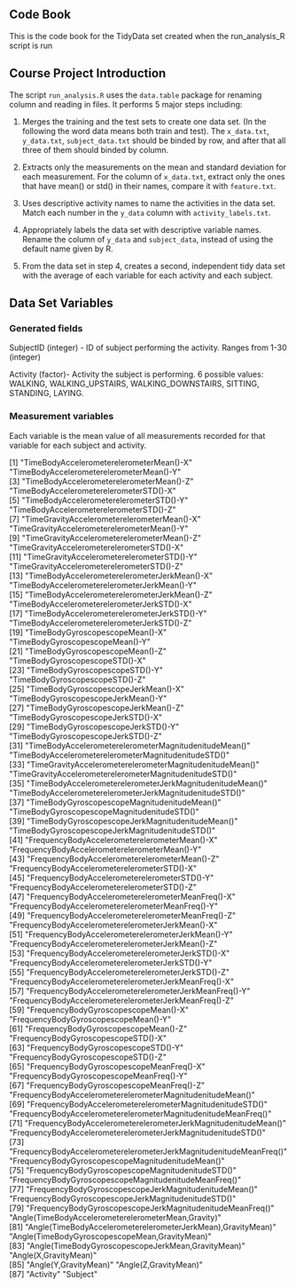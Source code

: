 ## Code Book
This is the code book for the TidyData set created when the run_analysis_R script is run

## Course Project Introduction
The script `run_analysis.R` uses the `data.table` package for renaming column and reading in files. It performs 5 major steps including:
1. Merges the training and the test sets to create one data set. (In the following the word data means both train and test). The `x_data.txt`, `y_data.txt`, `subject_data.txt` should be binded by row, and after that all three of them should binded by column.

2. Extracts only the measurements on the mean and standard deviation for each measurement. For the column of `x_data.txt`, extract only the ones that have mean() or std() in their names, compare it with `feature.txt`.

3. Uses descriptive activity names to name the activities in the data set. Match each number in the `y_data` column with `activity_labels.txt`.

4. Appropriately labels the data set with descriptive variable names. Rename the column of `y_data` and `subject_data`, instead of using the default name given by R.

5. From the data set in step 4, creates a second, independent tidy data set with the average of each variable for each activity and each subject. 

## Data Set Variables

### Generated fields
SubjectID (integer) - ID of subject performing the activity. Ranges from 1-30 (integer)

Activity (factor)- Activity the subject is performing. 6 possible values: WALKING, WALKING_UPSTAIRS, WALKING_DOWNSTAIRS, SITTING, STANDING, LAYING.

### Measurement variables
Each variable is the mean value of all measurements recorded for that variable for each subject and activity.

 [1] "TimeBodyAccelerometerelerometerMean()-X"                           "TimeBodyAccelerometerelerometerMean()-Y"                          
 [3] "TimeBodyAccelerometerelerometerMean()-Z"                           "TimeBodyAccelerometerelerometerSTD()-X"                           
 [5] "TimeBodyAccelerometerelerometerSTD()-Y"                            "TimeBodyAccelerometerelerometerSTD()-Z"                           
 [7] "TimeGravityAccelerometerelerometerMean()-X"                        "TimeGravityAccelerometerelerometerMean()-Y"                       
 [9] "TimeGravityAccelerometerelerometerMean()-Z"                        "TimeGravityAccelerometerelerometerSTD()-X"                        
[11] "TimeGravityAccelerometerelerometerSTD()-Y"                         "TimeGravityAccelerometerelerometerSTD()-Z"                        
[13] "TimeBodyAccelerometerelerometerJerkMean()-X"                       "TimeBodyAccelerometerelerometerJerkMean()-Y"                      
[15] "TimeBodyAccelerometerelerometerJerkMean()-Z"                       "TimeBodyAccelerometerelerometerJerkSTD()-X"                       
[17] "TimeBodyAccelerometerelerometerJerkSTD()-Y"                        "TimeBodyAccelerometerelerometerJerkSTD()-Z"                       
[19] "TimeBodyGyroscopescopeMean()-X"                                    "TimeBodyGyroscopescopeMean()-Y"                                   
[21] "TimeBodyGyroscopescopeMean()-Z"                                    "TimeBodyGyroscopescopeSTD()-X"                                    
[23] "TimeBodyGyroscopescopeSTD()-Y"                                     "TimeBodyGyroscopescopeSTD()-Z"                                    
[25] "TimeBodyGyroscopescopeJerkMean()-X"                                "TimeBodyGyroscopescopeJerkMean()-Y"                               
[27] "TimeBodyGyroscopescopeJerkMean()-Z"                                "TimeBodyGyroscopescopeJerkSTD()-X"                                
[29] "TimeBodyGyroscopescopeJerkSTD()-Y"                                 "TimeBodyGyroscopescopeJerkSTD()-Z"                                
[31] "TimeBodyAccelerometerelerometerMagnitudenitudeMean()"              "TimeBodyAccelerometerelerometerMagnitudenitudeSTD()"              
[33] "TimeGravityAccelerometerelerometerMagnitudenitudeMean()"           "TimeGravityAccelerometerelerometerMagnitudenitudeSTD()"           
[35] "TimeBodyAccelerometerelerometerJerkMagnitudenitudeMean()"          "TimeBodyAccelerometerelerometerJerkMagnitudenitudeSTD()"          
[37] "TimeBodyGyroscopescopeMagnitudenitudeMean()"                       "TimeBodyGyroscopescopeMagnitudenitudeSTD()"                       
[39] "TimeBodyGyroscopescopeJerkMagnitudenitudeMean()"                   "TimeBodyGyroscopescopeJerkMagnitudenitudeSTD()"                   
[41] "FrequencyBodyAccelerometerelerometerMean()-X"                      "FrequencyBodyAccelerometerelerometerMean()-Y"                     
[43] "FrequencyBodyAccelerometerelerometerMean()-Z"                      "FrequencyBodyAccelerometerelerometerSTD()-X"                      
[45] "FrequencyBodyAccelerometerelerometerSTD()-Y"                       "FrequencyBodyAccelerometerelerometerSTD()-Z"                      
[47] "FrequencyBodyAccelerometerelerometerMeanFreq()-X"                  "FrequencyBodyAccelerometerelerometerMeanFreq()-Y"                 
[49] "FrequencyBodyAccelerometerelerometerMeanFreq()-Z"                  "FrequencyBodyAccelerometerelerometerJerkMean()-X"                 
[51] "FrequencyBodyAccelerometerelerometerJerkMean()-Y"                  "FrequencyBodyAccelerometerelerometerJerkMean()-Z"                 
[53] "FrequencyBodyAccelerometerelerometerJerkSTD()-X"                   "FrequencyBodyAccelerometerelerometerJerkSTD()-Y"                  
[55] "FrequencyBodyAccelerometerelerometerJerkSTD()-Z"                   "FrequencyBodyAccelerometerelerometerJerkMeanFreq()-X"             
[57] "FrequencyBodyAccelerometerelerometerJerkMeanFreq()-Y"              "FrequencyBodyAccelerometerelerometerJerkMeanFreq()-Z"             
[59] "FrequencyBodyGyroscopescopeMean()-X"                               "FrequencyBodyGyroscopescopeMean()-Y"                              
[61] "FrequencyBodyGyroscopescopeMean()-Z"                               "FrequencyBodyGyroscopescopeSTD()-X"                               
[63] "FrequencyBodyGyroscopescopeSTD()-Y"                                "FrequencyBodyGyroscopescopeSTD()-Z"                               
[65] "FrequencyBodyGyroscopescopeMeanFreq()-X"                           "FrequencyBodyGyroscopescopeMeanFreq()-Y"                          
[67] "FrequencyBodyGyroscopescopeMeanFreq()-Z"                           "FrequencyBodyAccelerometerelerometerMagnitudenitudeMean()"        
[69] "FrequencyBodyAccelerometerelerometerMagnitudenitudeSTD()"          "FrequencyBodyAccelerometerelerometerMagnitudenitudeMeanFreq()"    
[71] "FrequencyBodyAccelerometerelerometerJerkMagnitudenitudeMean()"     "FrequencyBodyAccelerometerelerometerJerkMagnitudenitudeSTD()"     
[73] "FrequencyBodyAccelerometerelerometerJerkMagnitudenitudeMeanFreq()" "FrequencyBodyGyroscopescopeMagnitudenitudeMean()"                 
[75] "FrequencyBodyGyroscopescopeMagnitudenitudeSTD()"                   "FrequencyBodyGyroscopescopeMagnitudenitudeMeanFreq()"             
[77] "FrequencyBodyGyroscopescopeJerkMagnitudenitudeMean()"              "FrequencyBodyGyroscopescopeJerkMagnitudenitudeSTD()"              
[79] "FrequencyBodyGyroscopescopeJerkMagnitudenitudeMeanFreq()"          "Angle(TimeBodyAccelerometerelerometerMean,Gravity)"               
[81] "Angle(TimeBodyAccelerometerelerometerJerkMean),GravityMean)"       "Angle(TimeBodyGyroscopescopeMean,GravityMean)"                    
[83] "Angle(TimeBodyGyroscopescopeJerkMean,GravityMean)"                 "Angle(X,GravityMean)"                                             
[85] "Angle(Y,GravityMean)"                                              "Angle(Z,GravityMean)"                                             
[87] "Activity"                                                          "Subject" 
